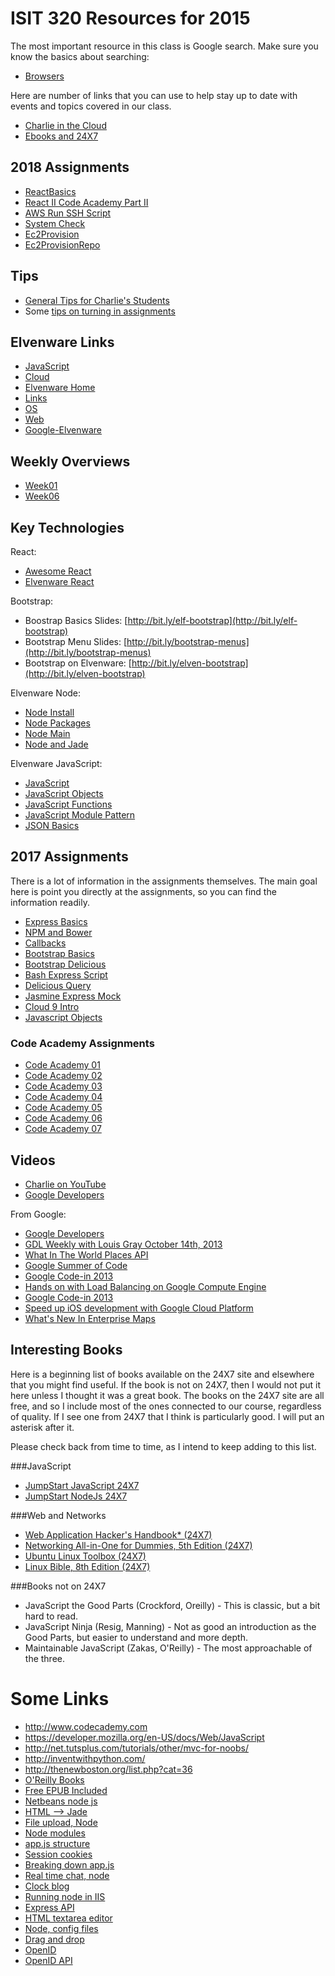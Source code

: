 # ISIT 320 Resources for 2015

The most important resource in this class is Google search. Make sure you know the basics about searching:

- [Browsers][elf-browse]

Here are number of links that you can use to help stay up to date
with events and topics covered in our class.

- [Charlie in the Cloud](http://bit.ly/V5g8wF)
- [Ebooks and 24X7](http://library.books24x7.com.ezproxy.bellevuecollege.edu/bookshelf.asp)

[elf-browse]: http://www.elvenware.com/charlie/development/cloud/Browsers.html


## 2018 Assignments

- [ReactBasics][rb]
- [React II Code Academy Part II][ca2]
- [AWS Run SSH Script][arss]
- [System Check][sc]
- [Ec2Provision][ec2p]
- [Ec2ProvisionRepo][ec2pr]

## Tips

- [General Tips for Charlie's Students][gt]
- Some [tips on turning in assignments][tip-a]

## Elvenware Links

- [JavaScript](http://www.elvenware.com/charlie/development/web/JavaScript/)
- [Cloud](http://www.elvenware.com/charlie/development/cloud/index.shtml)
- [Elvenware Home](http://www.elvenware.com/charlie/index.html)
- [Links](http://www.elvenware.com/charlie/links.html)
- [OS](http://www.elvenware.com/charlie/os/index.html)
- [Web](http://www.elvenware.com/charlie/development/web/index.html)
- [Google-Elvenware](https://sites.google.com/site/elvenware/)

## Weekly Overviews

- [Week01](http://www.ccalvert.net/books/CloudNotes/Isit320/Isit320-Week01.html)
- [Week06](https://www.elvenware.com/teach/isit320/Isit320-Week06.html)

## Key Technologies

React:

- [Awesome React](https://github.com/enaqx/awesome-react)
- [Elvenware React][elf-react]

[elf-react]: http://www.elvenware.com/charlie/development/web/JavaScript/JavaScriptReact.html

Bootstrap:

* Boostrap Basics Slides: [http://bit.ly/elf-bootstrap](http://bit.ly/elf-bootstrap)
* Bootstrap Menu Slides: [http://bit.ly/bootstrap-menus](http://bit.ly/bootstrap-menus)
* Bootstrap on Elvenware: [http://bit.ly/elven-bootstrap](http://bit.ly/elven-bootstrap)


Elvenware Node:

* [Node Install](http://bit.ly/elven-node-install)
* [Node Packages](http://bit.ly/node-packages)
* [Node Main](http://bit.ly/elven-node)
* [Node and Jade](http://bit.ly/elven-jade)

Elvenware JavaScript:

- [JavaScript](http://www.elvenware.com/charlie/development/web/JavaScript/index.html#javascript-and-jquery)
- [JavaScript Objects](http://www.elvenware.com/charlie/development/web/JavaScript/JavaScriptObjects.html)
- [JavaScript Functions](http://www.elvenware.com/charlie/development/web/JavaScript/JavaScriptFunctions.html)
- [JavaScript Module Pattern](http://www.elvenware.com/charlie/development/web/JavaScript/JavaScriptModules.html)
- [JSON Basics](http://www.elvenware.com/charlie/development/web/JavaScript/JsonBasics.html)


## 2017 Assignments

There is a lot of information in the assignments themselves. The main goal here is point you directly at the assignments, so you can find the information readily.

* [Express Basics][express-basics]
* [NPM and Bower][npm-bower]
* [Callbacks][callbacks]
* [Bootstrap Basics][boot-basics]
* [Bootstrap Delicious][bootstrap-delicious]
* [Bash Express Script][bash-express-script]
* [Delicious Query][del-query]
* [Jasmine Express Mock][jasmine-mock]
* [Cloud 9 Intro][cloud9-intro]
* [Javascript Objects][javascript-objects]

[express-basics]:http://www.ccalvert.net/books/CloudNotes/Assignments/ExpressBasics.html
[npm-bower]: http://www.ccalvert.net/books/CloudNotes/Assignments/BowerNpm.html
[callbacks]: http://www.ccalvert.net/books/CloudNotes/Assignments/Callbacks.html
[boot-basics]: http://www.ccalvert.net/books/CloudNotes/Assignments/BootstrapBasics.html
[bootstrap-delicious]: http://www.ccalvert.net/books/CloudNotes/Assignments/BootstrapDelicious.html
[bash-express-script]: http://www.ccalvert.net/books/CloudNotes/Assignments/BashExpressScript.html
[del-query]: http://www.ccalvert.net/books/CloudNotes/Assignments/DeliciousQuery.html
[jasmine-mock]: http://www.ccalvert.net/books/CloudNotes/Assignments/JasmineExpressMock.html
[cloud9-intro]: https://www.elvenware.com/teach/assignments/Cloud9Intro.html
[cloud9-advanced]: https://www.elvenware.com/teach/assignments/CloudNine/CloudNineAdvanced.html
[javascript-objects]: http://www.ccalvert.net/books/CloudNotes/Assignments/JavaScriptObjects.html

### Code Academy Assignments

* [Code Academy 01][ca01]
* [Code Academy 02][ca02]
* [Code Academy 03][ca03]
* [Code Academy 04][ca04]
* [Code Academy 05][ca05]
* [Code Academy 06][ca06]
* [Code Academy 07][ca07]

[ca01]:http://www.ccalvert.net/books/CloudNotes/Assignments/CodeAcademy01.html
[ca02]:http://www.ccalvert.net/books/CloudNotes/Assignments/CodeAcademy02.html
[ca03]:http://www.ccalvert.net/books/CloudNotes/Assignments/CodeAcademy03.html
[ca04]:http://www.ccalvert.net/books/CloudNotes/Assignments/CodeAcademy04.html
[ca05]:http://www.ccalvert.net/books/CloudNotes/Assignments/CodeAcademy05.html
[ca06]:http://www.ccalvert.net/books/CloudNotes/Assignments/CodeAcademy06.html
[ca07]:http://www.ccalvert.net/books/CloudNotes/Assignments/CodeAcademy07.html


## Videos

- [Charlie on YouTube](https://www.youtube.com/user/charliecalvert/videos)
- [Google Developers](https://www.youtube.com/user/GoogleDevelopers)


From Google:

- [Google Developers](https://www.youtube.com/user/GoogleDevelopers)
- [GDL Weekly with Louis Gray October 14th, 2013](https://www.youtube.com/watch?v=GFinc7TC1Ws)
- [What In The World Places API](http://goo.gl/dX91br)
- [Google Summer of Code](http://goo.gl/swrjal)
- [Google Code-in 2013](http://goo.gl/K4Qi9F)
- [Hands on with Load Balancing on Google Compute Engine](http://goo.gl/13qZLI)
- [Google Code-in 2013](http://goo.gl/K4Qi9F)
- [Speed up iOS development with Google Cloud Platform](http://goo.gl/s9i1TL)
- [What's New In Enterprise Maps](http://goo.gl/zD1n0B)


Interesting Books
---------

Here is a beginning list of books available on the 24X7 site and
elsewhere that you might find useful. If the book is not on 24X7,
then I would not put it here unless I thought it was a great book.
The books on the 24X7 site are all free, and so I include most of
the ones connected to our course, regardless of quality. If I see
one from 24X7 that I think is particularly good. I will put an
asterisk after it.

Please check back from time to time, as I intend to keep adding to
this list.

###JavaScript

- [JumpStart JavaScript 24X7](http://library.books24x7.com.ezproxy.bellevuecollege.edu/toc.aspx?bkid=56022)
- [JumpStart NodeJs 24X7](http://library.books24x7.com.ezproxy.bellevuecollege.edu/toc.aspx?bkid=50176)

###Web and Networks

- [Web Application Hacker's Handbook* (24X7)](http://library.books24x7.com.ezproxy.bellevuecollege.edu/toc.aspx?bkid=44458)
- [Networking All-in-One for Dummies, 5th Edition (24X7)](http://library.books24x7.com.ezproxy.bellevuecollege.edu/toc.aspx?bkid=51215)
- [Ubuntu Linux Toolbox (24X7)](http://library.books24x7.com.ezproxy.bellevuecollege.edu/toc.aspx?bookid=56414)
- [Linux Bible, 8th Edition (24X7)](http://library.books24x7.com.ezproxy.bellevuecollege.edu/toc.aspx?bkid=46293)

###Books not on 24X7

- JavaScript the Good Parts (Crockford, Oreilly) - This is classic, but a bit hard to read.
- JavaScript Ninja (Resig, Manning) - Not as good an introduction as the Good Parts, but easier to understand and more depth.
- Maintainable JavaScript (Zakas, O'Reilly) - The most approachable of the three.

Some Links
=========

- <http://www.codecademy.com>
- <https://developer.mozilla.org/en-US/docs/Web/JavaScript>
- <http://net.tutsplus.com/tutorials/other/mvc-for-noobs/>
- <http://inventwithpython.com/>
- <http://thenewboston.org/list.php?cat=36>
- [O'Reilly Books](http://oreilly.com/)
- [Free EPUB Included](<https://github.com/addyosmani/backbone-fundamentals>)
- [Netbeans node js](<http://plugins.netbeans.org/plugin/36653/nodejs>)
- [HTML --> Jade](<https://github.com/donpark/html2jade/blame/master/README.md>)
- [File upload, Node](<https://gist.github.com/xjamundx/1631025>)
- [Node modules](<http://dailyjs.com/2012/01/26/effective-node-modules/>)
- [app.js structure](<http://stackoverflow.com/questions/5778245/expressjs-how-to-structure-an-application>)
- [Session cookies](<http://stackoverflow.com/questions/4371178/session-only-cookie-for-express-js>)
- [Breaking down app.js](<http://madhums.me/2012/07/19/breaking-down-app-js-file-nodejs-express-mongoose/>)
- [Real time chat, node](<http://net.tutsplus.com/tutorials/javascript-ajax/real-time-chat-with-nodejs-socket-io-and-expressjs/>)
- [Clock blog](<http://clock.co.uk/tech-blogs/a-simple-website-in-nodejs-with-express-jade-and-stylus>)
- [Running node in IIS](<http://www.hanselman.com/blog/InstallingAndRunningNodejsApplicationsWithinIISOnWindowsAreYouMad.aspx>)
- [Express API](<http://expressjs.com/api.html>)
- [HTML textarea editor](<http://www.tinymce.com/>)
- [Node, config files](<http://stackoverflow.com/questions/5869216/how-to-store-node-js-deployment-settings-configuration-files>)
- [Drag and drop](<http://www.html5rocks.com/en/tutorials/file/dndfiles/>)
- [OpenID](<http://en.wikipedia.org/wiki/OpenID#OpenID_Providers>)
- [OpenID API](<http://openid.net/specs/openid-authentication-1_1.html>)

<!--==========================-->
<!--== Links =================-->
<!--==========================-->

[arss]: https://www.elvenware.com/teach/assignments/Aws/AwsRunSshScript.html
[ca2]: http://www.ccalvert.net/books/CloudNotes/Assignments/CodeAcademy/CodeAcademyReactPartTwo02.html
[ec2p]: https://www.elvenware.com/teach/assignments/Ec2Provision.html
[ec2pr]: https://www.elvenware.com/teach/assignments/Aws/Ec2ProvisionRepo.html
[gt]: https://www.elvenware.com/teach/tips/
[rb]: https://www.elvenware.com/teach/assignments/React/ReactBasics.html
[sc]: https://www.elvenware.com/teach/assignments/Aws/SystemCheck.html
[tip-a]: https://www.elvenware.com/teach/tips/TurnItIn.html
